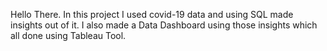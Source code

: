 Hello There.
In this project I used covid-19 data and using SQL made insights out of it.
I also made a Data Dashboard using those insights which all done using Tableau Tool.
